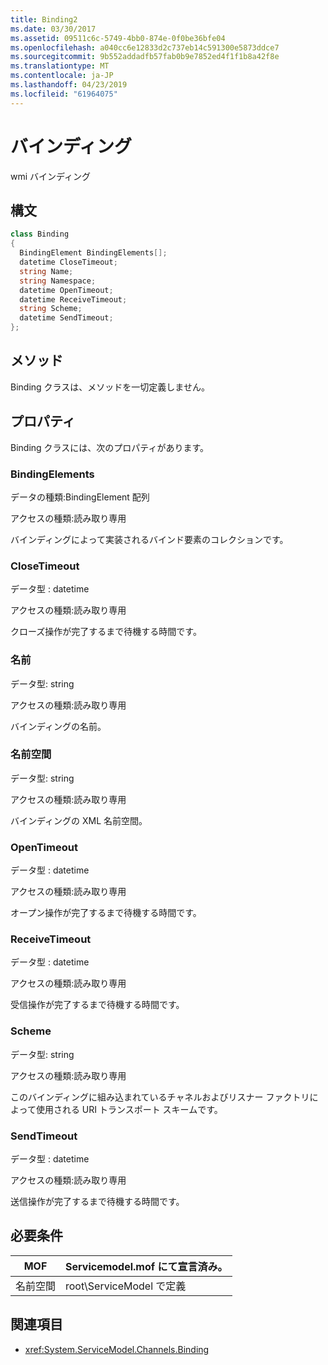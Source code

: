 ```yaml
---
title: Binding2
ms.date: 03/30/2017
ms.assetid: 09511c6c-5749-4bb0-874e-0f0be36bfe04
ms.openlocfilehash: a040cc6e12833d2c737eb14c591300e5873ddce7
ms.sourcegitcommit: 9b552addadfb57fab0b9e7852ed4f1f1b8a42f8e
ms.translationtype: MT
ms.contentlocale: ja-JP
ms.lasthandoff: 04/23/2019
ms.locfileid: "61964075"
---
```

# <a name="binding"></a>バインディング
wmi バインディング  
  
## <a name="syntax"></a>構文  
  
```csharp
class Binding  
{  
  BindingElement BindingElements[];  
  datetime CloseTimeout;  
  string Name;  
  string Namespace;  
  datetime OpenTimeout;  
  datetime ReceiveTimeout;  
  string Scheme;  
  datetime SendTimeout;  
};  
```  
  
## <a name="methods"></a>メソッド  
 Binding クラスは、メソッドを一切定義しません。  
  
## <a name="properties"></a>プロパティ  
 Binding クラスには、次のプロパティがあります。  
  
### <a name="bindingelements"></a>BindingElements  
 データの種類:BindingElement 配列  
  
 アクセスの種類:読み取り専用  
  
 バインディングによって実装されるバインド要素のコレクションです。  
  
### <a name="closetimeout"></a>CloseTimeout  
 データ型 : datetime  
  
 アクセスの種類:読み取り専用  
  
 クローズ操作が完了するまで待機する時間です。  
  
### <a name="name"></a>名前  
 データ型: string  
  
 アクセスの種類:読み取り専用  
  
 バインディングの名前。  
  
### <a name="namespace"></a>名前空間  
 データ型: string  
  
 アクセスの種類:読み取り専用  
  
 バインディングの XML 名前空間。  
  
### <a name="opentimeout"></a>OpenTimeout  
 データ型 : datetime  
  
 アクセスの種類:読み取り専用  
  
 オープン操作が完了するまで待機する時間です。  
  
### <a name="receivetimeout"></a>ReceiveTimeout  
 データ型 : datetime  
  
 アクセスの種類:読み取り専用  
  
 受信操作が完了するまで待機する時間です。  
  
### <a name="scheme"></a>Scheme  
 データ型: string  
  
 アクセスの種類:読み取り専用  
  
 このバインディングに組み込まれているチャネルおよびリスナー ファクトリによって使用される URI トランスポート スキームです。  
  
### <a name="sendtimeout"></a>SendTimeout  
 データ型 : datetime  
  
 アクセスの種類:読み取り専用  
  
 送信操作が完了するまで待機する時間です。  
  
## <a name="requirements"></a>必要条件  
  
|MOF|Servicemodel.mof にて宣言済み。|  
|---------|-----------------------------------|  
|名前空間|root\ServiceModel で定義|  
  
## <a name="see-also"></a>関連項目

- <xref:System.ServiceModel.Channels.Binding>
